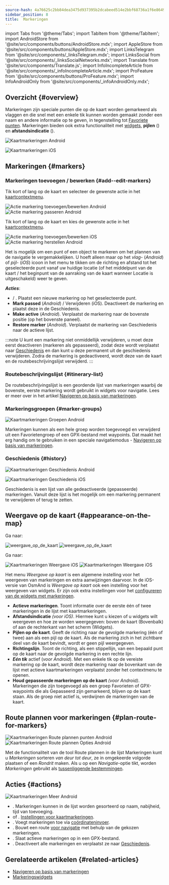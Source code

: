 ```yaml
---
source-hash: 4a76625c2bb84dea3475d937395b2dcabeed514e2bbf68736a1f6e8649b066f9
sidebar_position: 8
title:  Markeringen
---
```

import Tabs from '@theme/Tabs';
import TabItem from '@theme/TabItem';
import AndroidStore from '@site/src/components/buttons/AndroidStore.mdx';
import AppleStore from '@site/src/components/buttons/AppleStore.mdx';
import LinksTelegram from '@site/src/components/_linksTelegram.mdx';
import LinksSocial from '@site/src/components/_linksSocialNetworks.mdx';
import Translate from '@site/src/components/Translate.js';
import InfoIncompleteArticle from '@site/src/components/_infoIncompleteArticle.mdx';
import ProFeature from '@site/src/components/buttons/ProFeature.mdx';
import InfoAndroidOnly from '@site/src/components/_infoAndroidOnly.mdx';


## Overzicht {#overview}

Markeringen zijn speciale punten die op de kaart worden gemarkeerd als vlaggen en die snel met een enkele tik kunnen worden gemaakt zonder een naam en andere informatie op te geven, in tegenstelling tot [Favoriete punten](./favorites.md). Markeringen bieden ook extra functionaliteit met [widgets](../widgets/markers.md), **pijlen** (<Translate android="true" ids="show_arrows_on_the_map"/>) en **afstandsindicatie** (<Translate android="true" ids="show_direction"/>).

<Tabs groupId="operating-systems" queryString="current-os">

<TabItem value="android" label="Android">

![Kaartmarkeringen Android](@site/static/img/map/map_markers_android.png)

</TabItem>

<TabItem value="ios" label="iOS">

![Kaartmarkeringen iOS](@site/static/img/map/map_markers_ios.png)

</TabItem>

</Tabs>

## Markeringen {#markers}

### Markeringen toevoegen / bewerken {#add--edit-markers}

<Tabs groupId="operating-systems" queryString="current-os">

<TabItem value="android" label="Android">

Tik kort of lang op de kaart en selecteer de gewenste actie in het [kaartcontextmenu](../map/map-context-menu.md#add--edit-marker).

![Actie markering toevoegen/bewerken Android](@site/static/img/map/add_marker_android.png) ![Actie markering passeren Android](@site/static/img/map/action_pass_marker_android.png)

</TabItem>

<TabItem value="ios" label="iOS">

Tik kort of lang op de kaart en kies de gewenste actie in het [kaartcontextmenu](../map/map-context-menu.md#add--edit-marker).

![Actie markering toevoegen/bewerken iOS](@site/static/img/map/add_marker_ios.png) ![Actie markering herstellen Android](@site/static/img/map/action_restore_marker_android.png)

</TabItem>

</Tabs>

Het is mogelijk om een punt of een object te markeren om het plannen van de navigatie te vergemakkelijken. U hoeft alleen maar op het *vlag*- (*Android*) of *pijl*- (*iOS*) icoon in het menu te tikken om de richting en afstand tot het geselecteerde punt vanaf uw huidige locatie (of het middelpunt van de kaart / het beginpunt van de aanraking van de kaart wanneer Locatie is uitgeschakeld) weer te geven.

***Acties***:

- **<Translate android="true" ids="shared_string_marker"/>** / **<Translate android="true" ids="edit_map_marker"/>**. Plaatst een nieuwe markering op het geselecteerde punt.
- **Mark passed** (*Android*) / Verwijderen (iOS). Deactiveert de markering en plaatst deze in de Geschiedenis.
- **Make active** (*Android*). Verplaatst de markering naar de bovenste positie (op het bovenste paneel).
- **Restore marker** (*Android*). Verplaatst de markering van Geschiedenis naar de actieve lijst.

:::note
U kunt een markering niet onmiddellijk verwijderen, u moet deze eerst deactiveren (markeren als gepasseerd), zodat deze wordt verplaatst naar [Geschiedenis](#history) en dan kunt u deze permanent uit de geschiedenis verwijderen. Zodra de markering is gedeactiveerd, wordt deze van de kaart en de routebeschrijvingslijst verwijderd.
:::


<!--
### Add Favorites to Map Markers {#add-favorites-to-map-markers}

<InfoAndroidOnly/>

![Favorites folder functions android](@site/static/img/personal/favorites_folder_functions_android.png)

You can add to or remove your favorites from [Map markers list](../personal/markers.md).
Tap &#8942; button (**Android**) opens special functions for a chosen Favorite folder (group).

**Functions for Favorite folder:**
- &nbsp;<Translate android="true" ids="shared_string_add_to_map_markers"/>  or <Translate android="true" ids="remove_from_map_markers"/>.
- Add or remove all Favorite points from a folder in [Map markers list](../personal/markers.md).
-->


### Routebeschrijvingslijst {#itinerary-list}

De routebeschrijvingslijst is een geordende lijst van markeringen waarbij de bovenste, eerste markering wordt gebruikt in widgets voor navigatie. Lees er meer over in het artikel [Navigeren op basis van markeringen](../navigation/setup/markers-navigation.md#itinerary-list).

### Markeringsgroepen {#marker-groups}

<InfoAndroidOnly />

![Kaartmarkeringen Groepen Android](@site/static/img/personal/markers/map_markers_groups_add_android.png)

Markeringen kunnen als een hele groep worden toegevoegd en verwijderd uit een Favorietengroep of een GPX-bestand met waypoints. Dat maakt het erg handig om te gebruiken in een speciale navigatiemodus - [Navigeren op basis van markeringen](../navigation/setup/markers-navigation.md#add-group-of-favorite).

### Geschiedenis {#history}

<Tabs groupId="operating-systems" queryString="current-os">

<TabItem value="android" label="Android">

![Kaartmarkeringen Geschiedenis Android](@site/static/img/personal/markers/map_markers_history_android.png)

</TabItem>

<TabItem value="ios" label="iOS">

![Kaartmarkeringen Geschiedenis iOS](@site/static/img/personal/markers/map_markers_history_ios.png)

</TabItem>

</Tabs>

Geschiedenis is een lijst van alle gedeactiveerde (gepasseerde) markeringen. Vanuit deze lijst is het mogelijk om een markering permanent te verwijderen of terug te zetten.


## Weergave op de kaart {#appearance-on-the-map}

<Tabs groupId="operating-systems" queryString="current-os">

<TabItem value="android" label="Android">

Ga naar: *<Translate android="true" ids="shared_string_menu,map_markers_item,shared_string_more_without_dots,appearance_on_the_map"/>*

![weergave_op_de_kaart](@site/static/img/widgets/appearence_on_the_map-01.png) ![weergave_op_de_kaart](@site/static/img/widgets/appearence_on_the_map-02.png)

</TabItem>

<TabItem value="ios" label="iOS">

Ga naar: *<Translate ios="true" ids="shared_string_menu,map_markers,appearance_on_map"/>*

![Kaartmarkeringen Weergave iOS](@site/static/img/widgets/map_markers_appearance_ios-01.png) ![Kaartmarkeringen Weergave iOS](@site/static/img/widgets/map_markers_appearance_ios-02.png)

</TabItem>

</Tabs>

Het menu *Weergave op kaart* is een algemene instelling voor het weergeven van markeringen en extra aanwijzingen daarvoor.
In de iOS-versie van OsmAnd is *Weergave op kaart* ook een instelling voor het weergeven van widgets. Er zijn ook extra instellingen voor het [configureren van de widgets met markeringen](../widgets/markers.md#configure-marker-widgets).

- **Actieve markeringen**. Toont informatie over de eerste één of twee markeringen in de lijst met kaartmarkeringen.
- **Afstandsindicatie** *(voor iOS)*. Hiermee kunt u kiezen of u widgets wilt weergeven en hoe ze worden weergegeven: boven de kaart (Bovenbalk) of aan de rechterkant van het scherm (Widgets).
- **Pijlen op de kaart**. Geeft de richting naar de gevolgde markering (één of twee) aan als een pijl op de kaart. Als de markering zich in het zichtbare deel van de kaart bevindt, wordt er geen pijl weergegeven.
- **Richtingslijn**. Toont de richting, als een stippellijn, van een bepaald punt op de kaart naar de gevolgde markering in een rechte lijn.
- ***Eén tik*** actief (*voor Android*). Met een enkele tik op de vereiste markering op de kaart, wordt deze markering naar de bovenkant van de lijst met actieve kaartmarkeringen verplaatst zonder het contextmenu te openen.
- **Houd gepasseerde markeringen op de kaart** *(voor Android)*. Markeringen die zijn toegevoegd als een groep Favorieten of GPX-waypoints die als Gepasseerd zijn gemarkeerd, blijven op de kaart staan. Als de groep niet actief is, verdwijnen de markeringen van de kaart.


## Route plannen voor markeringen {#plan-route-for-markers}

<InfoAndroidOnly />

*<Translate android="true" ids="shared_string_menu,map_markers,shared_string_more_without_dots,plan_route"/>*

![Kaartmarkeringen Route plannen punten Android](@site/static/img/personal/markers/map_markers_plan_route_points_android.png) ![Kaartmarkeringen Route plannen Opties Android](@site/static/img/personal/markers/map_markers_plan_route_options_android.png)

Met de functionaliteit van de tool Route plannen in de lijst Markeringen kunt u *Markeringen* sorteren *van deur tot deur*, ze in omgekeerde volgorde plaatsen of een *Rondrit* maken. Als u op een *Navigatie*-optie tikt, worden *Markeringen* gebruikt als [tussenliggende bestemmingen](../navigation/setup/route-navigation.md#intermediate-destinations).


## Acties {#actions}

<InfoAndroidOnly />

![Kaartmarkeringen Meer Android](@site/static/img/personal/markers/map_markers_more_android.png)

- **<Translate android="true" ids="sort_by"/>**. Markeringen kunnen in de lijst worden gesorteerd op naam, nabijheid, tijd van toevoeging.
- **<Translate android="true" ids="appearance_on_the_map"/>** of **<Translate ios="true" ids="shared_string_appearance"/>**. [Instellingen voor kaartmarkeringen](#appearance-on-the-map).
- **<Translate android="true" ids="coordinate_input"/>**. Voegt markeringen toe via [coördinateninvoer](../plan-route/coordinate-input.md).
- **<Translate android="true" ids="plan_route"/>**. Bouwt een route [voor navigatie](../navigation/setup/markers-navigation.md) met behulp van de gekozen markeringen.
- **<Translate android="true" ids="marker_save_as_track"/>**. Slaat actieve markeringen op in een GPX-bestand.
- **<Translate android="true" ids="move_all_to_history"/>**. Deactiveert alle markeringen en verplaatst ze naar [Geschiedenis](#history).


## Gerelateerde artikelen {#related-articles}

- [Navigeren op basis van markeringen](../navigation/setup/markers-navigation.md)
- [Markeringswidgets](../widgets/markers.md)